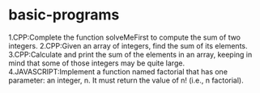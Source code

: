 # basic-programs
1.CPP:Complete the function solveMeFirst to compute the sum of two integers.
2.CPP:Given an array of integers, find the sum of its elements.
3.CPP:Calculate and print the sum of the elements in an array, keeping in mind that some of those integers may be quite large.
4.JAVASCRIPT:Implement a function named factorial that has one parameter: an integer, n. It must return the value of n! (i.e., n factorial).
